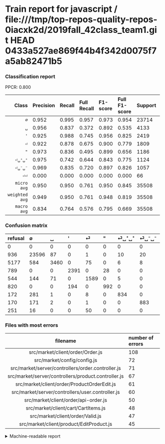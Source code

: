 # Train report for javascript / file:///tmp/top-repos-quality-repos-0iacxk2d/2019fall_42class_team1.git HEAD 0433a527ae869f44b4f342d0075f7a5ab82471b5

### Classification report

PPCR: 0.800

| Class | Precision | Recall | Full Recall | F1-score | Full F1-score | Support | Full Support | PPCR |
|------:|:----------|:-------|:------------|:---------|:---------|:--------|:-------------|:-----|
| `∅` | 0.952| 0.995| 0.957| 0.973| 0.954| 23714| 24650| 0.962 |
| `␣` | 0.956| 0.837| 0.372| 0.892| 0.535| 4133| 9310| 0.444 |
| `'` | 0.925| 0.988| 0.745| 0.956| 0.825| 2419| 3208| 0.754 |
| `⏎` | 0.922| 0.878| 0.675| 0.900| 0.779| 1809| 2353| 0.769 |
| `"` | 0.973| 0.836| 0.495| 0.899| 0.656| 1186| 2006| 0.591 |
| `⏎␣⁺␣⁺` | 0.975| 0.742| 0.644| 0.843| 0.775| 1124| 1296| 0.867 |
| `⏎␣⁻␣⁻` | 0.969| 0.835| 0.720| 0.897| 0.826| 1057| 1227| 0.861 |
| `⏎⏎` | 0.000| 0.000| 0.000| 0.000| 0.000| 66| 317| 0.208 |
| `micro avg` | 0.950| 0.950| 0.761| 0.950| 0.845| 35508| 44367| 0.800 |
| `weighted avg` | 0.949| 0.950| 0.761| 0.948| 0.819| 35508| 44367| 0.800 |
| `macro avg` | 0.834| 0.764| 0.576| 0.795| 0.669| 35508| 44367| 0.800 |

### Confusion matrix

|refusal|  ∅| ␣| '| ⏎| "| ⏎␣⁺␣⁺| ⏎␣⁻␣⁻| ⏎⏎| 
|:---|:---|:---|:---|:---|:---|:---|:---|:---|
|0 |0 |0 |0 |0 |0 |0 |0 |0 |
|936 |23596 |87 |0 |1 |0 |10 |20 |0 |
|5177 |584 |3460 |0 |75 |0 |6 |8 |0 |
|789 |0 |0 |2391 |0 |28 |0 |0 |0 |
|544 |144 |71 |0 |1589 |0 |5 |0 |0 |
|820 |0 |0 |194 |0 |992 |0 |0 |0 |
|172 |281 |1 |0 |8 |0 |834 |0 |0 |
|170 |171 |2 |0 |1 |0 |0 |883 |0 |
|251 |16 |0 |0 |50 |0 |0 |0 |0 |

### Files with most errors

| filename | number of errors|
|:----:|:-----|
| src/market/client/order/Order.js | 108 |
| src/market/config/config.js | 72 |
| src/market/server/controllers/order.controller.js | 71 |
| src/market/server/controllers/product.controller.js | 67 |
| src/market/client/order/ProductOrderEdit.js | 61 |
| src/market/server/controllers/user.controller.js | 60 |
| src/market/client/order/api-order.js | 50 |
| src/market/client/cart/CartItems.js | 48 |
| src/market/client/order/Valid.js | 47 |
| src/market/client/product/EditProduct.js | 45 |

<details>
    <summary>Machine-readable report</summary>
```json
{
  "cl_report": {"\"": {"f1-score": 0.8993653671804169, "precision": 0.9725490196078431, "recall": 0.836424957841484, "support": 1186}, "\u0027": {"f1-score": 0.9556354916067146, "precision": 0.9249516441005803, "recall": 0.9884249689954526, "support": 2419}, "macro avg": {"f1-score": 0.7950100633911774, "precision": 0.8338991645508858, "recall": 0.7641000177121872, "support": 35508}, "micro avg": {"f1-score": 0.9503492170778416, "precision": 0.9503492170778416, "recall": 0.9503492170778416, "support": 35508}, "weighted avg": {"f1-score": 0.9479975236695823, "precision": 0.949036553752699, "recall": 0.9503492170778416, "support": 35508}, "\u2205": {"f1-score": 0.9729105677648124, "precision": 0.951758631816715, "recall": 0.9950240364341739, "support": 23714}, "\u23ce": {"f1-score": 0.8995188225304274, "precision": 0.9216937354988399, "recall": 0.8783858485351023, "support": 1809}, "\u23ce\u23ce": {"f1-score": 0.0, "precision": 0.0, "recall": 0.0, "support": 66}, "\u23ce\u2423\u207a\u2423\u207a": {"f1-score": 0.8428499242041436, "precision": 0.9754385964912281, "recall": 0.7419928825622776, "support": 1124}, "\u23ce\u2423\u207b\u2423\u207b": {"f1-score": 0.8973577235772358, "precision": 0.969264544456641, "recall": 0.8353831598864712, "support": 1057}, "\u2423": {"f1-score": 0.8924426102656694, "precision": 0.9555371444352388, "recall": 0.8371642874425357, "support": 4133}},
  "cl_report_full": {"\"": {"f1-score": 0.6556510244547257, "precision": 0.9725490196078431, "recall": 0.4945164506480558, "support": 2006}, "\u0027": {"f1-score": 0.825479026411186, "precision": 0.9249516441005803, "recall": 0.7453241895261845, "support": 3208}, "macro avg": {"f1-score": 0.6689654866964441, "precision": 0.8338991645508858, "recall": 0.5758991814116184, "support": 44367}, "micro avg": {"f1-score": 0.8449452269170578, "precision": 0.9503492170778416, "recall": 0.7605878242838146, "support": 44367}, "weighted avg": {"f1-score": 0.8187725090496336, "precision": 0.9443343176981044, "recall": 0.7605878242838146, "support": 44367}, "\u2205": {"f1-score": 0.9544921321952995, "precision": 0.951758631816715, "recall": 0.9572413793103448, "support": 24650}, "\u23ce": {"f1-score": 0.7794947265145941, "precision": 0.9216937354988399, "recall": 0.6753081172970675, "support": 2353}, "\u23ce\u23ce": {"f1-score": 0.0, "precision": 0.0, "recall": 0.0, "support": 317}, "\u23ce\u2423\u207a\u2423\u207a": {"f1-score": 0.7754532775453277, "precision": 0.9754385964912281, "recall": 0.6435185185185185, "support": 1296}, "\u23ce\u2423\u207b\u2423\u207b": {"f1-score": 0.8260056127221703, "precision": 0.969264544456641, "recall": 0.7196414017929911, "support": 1227}, "\u2423": {"f1-score": 0.53514809372825, "precision": 0.9555371444352388, "recall": 0.3716433941997852, "support": 9310}},
  "ppcr": 0.8003245655554804
}
```
</details>
